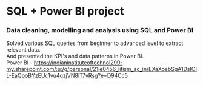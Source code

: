 # SQL + Power BI project 
### Data cleaning, modelling and analysis using SQL and Power BI
Solved various SQL queries from beginner to advanced level to extract relevant data.
<br>
And presented the KPI's and data patterns in Power BI.
<br>
Power BI - https://indianinstituteoftechnol299-my.sharepoint.com/:u:/g/personal/21je0456_iitism_ac_in/EXaXoebSgA1DsIOIL-EaQpoBYzEUc1vu4qzjVN8iT7vRsg?e=D94Cc5
